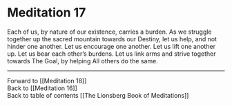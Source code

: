 # Meditation 17

Each of us, by nature of our existence, carries a burden. As we struggle together up the sacred mountain towards our Destiny, let us help, and not hinder one another. Let us encourage one another. Let us lift one another up. Let us bear each other’s burdens. Let us link arms and strive together towards The Goal, by helping All others do the same. 
___

Forward to [[Meditation 18]]        
Back to [[Meditation 16]]  
Back to table of contents [[The Lionsberg Book of Meditations]]  